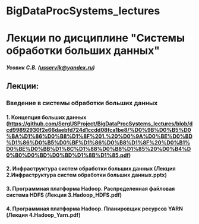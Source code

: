 # BigDataProcSystems_lectures
Лекции по дисциплине "Системы обработки больших данных"
======================
##### Усовик С.В. (usservik@yandex.ru)
Лекции:
----
### Введение в системы обработки больших данных
#### 1. Концепция больших данных (https://github.com/SergUSProject/BigDataProcSystems_lectures/blob/dcd99892930f2e66daebfd724d1ccdd08fca1be8/%D0%9B%D0%B5%D0%BA%D1%86%D0%B8%D1%8F%201.%20%D0%9A%D0%BE%D0%BD%D1%86%D0%B5%D0%BF%D1%86%D0%B8%D1%8F%20%D0%B1%D0%BE%D0%BB%D1%8C%D1%88%D0%B8%D1%85%20%D0%B4%D0%B0%D0%BD%D0%BD%D1%8B%D1%85.pdf)
#### 2. Инфраструктура систем обработки больших данных (Лекция 2.Инфраструктура систем обработки больших данных.pptx)
#### 3. Программная платформа Hadoop. Распределенная файловая система HDFS (Лекция 3.Hadoop_HDFS.pdf) 
#### 4. Программная платформа Hadoop. Планировщик ресурсов YARN (Лекция 4.Hadoop_Yarn.pdf)

